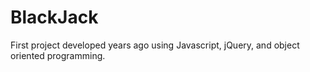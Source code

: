 # BlackJack
First project developed years ago using Javascript, jQuery, and object oriented programming.
